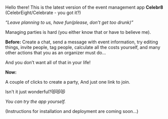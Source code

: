
Hello there! This is the latest version of the event management app **Celebr8** (CelebrEight/Celebrate - you got it?)

_“Leave planning to us, have fun(please, don’t get too drunk)”_

Managing parties is hard (you either know that or have to believe me).



**Before:**
Create a chat, send a message with event information, try editing things, invite people, tag people, calculate all the costs yourself, and many other actions that you as an organizer must do...

And you don’t want all of that in your life!

**Now:**

A couple of clicks to create a party,
And just one link to join.

Isn't it just wonderful?😻😻😻



_You can try the app yourself._

(Instructions for installation and deployment are coming soon...)
